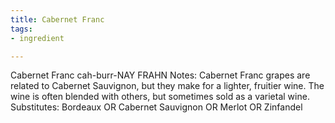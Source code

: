 ```yaml
---
title: Cabernet Franc
tags:
- ingredient

---
```

Cabernet Franc cah-burr-NAY FRAHN Notes: Cabernet Franc grapes are related to Cabernet Sauvignon, but they make for a lighter, fruitier wine. The wine is often blended with others, but sometimes sold as a varietal wine. Substitutes: Bordeaux OR Cabernet Sauvignon OR Merlot OR Zinfandel
